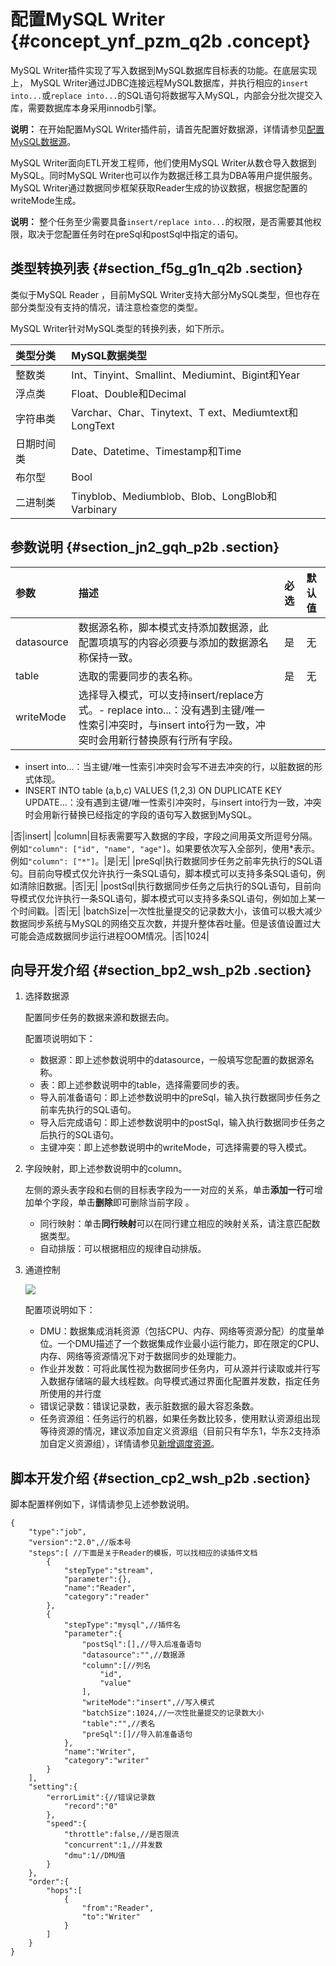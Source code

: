 # 配置MySQL Writer {#concept_ynf_pzm_q2b .concept}

MySQL Writer插件实现了写入数据到MySQL数据库目标表的功能。在底层实现上， MySQL Writer通过JDBC连接远程MySQL数据库，并执行相应的`insert into...`或`replace into...`的SQL语句将数据写入MySQL，内部会分批次提交入库，需要数据库本身采用innodb引擎。

**说明：** 在开始配置MySQL Writer插件前，请首先配置好数据源，详情请参见[配置MySQL数据源](intl.zh-CN/使用指南/数据集成/数据源配置/配置MySQL数据源.md#)。

MySQL Writer面向ETL开发工程师，他们使用MySQL Writer从数仓导入数据到MySQL。同时MySQL Writer也可以作为数据迁移工具为DBA等用户提供服务。MySQL Writer通过数据同步框架获取Reader生成的协议数据，根据您配置的writeMode生成。

**说明：** 整个任务至少需要具备`insert/replace into...`的权限，是否需要其他权限，取决于您配置任务时在preSql和postSql中指定的语句。

## 类型转换列表 {#section_f5g_g1n_q2b .section}

类似于MySQL Reader ，目前MySQL Writer支持大部分MySQL类型，但也存在部分类型没有支持的情况，请注意检查您的类型。

MySQL Writer针对MySQL类型的转换列表，如下所示。

|类型分类|MySQL数据类型|
|:---|:--------|
|整数类|Int、Tinyint、Smallint、Mediumint、Bigint和Year|
|浮点类|Float、Double和Decimal|
|字符串类|Varchar、Char、Tinytext、T ext、Mediumtext和LongText|
|日期时间类|Date、Datetime、Timestamp和Time|
|布尔型|Bool|
|二进制类|Tinyblob、Mediumblob、Blob、LongBlob和Varbinary|

## 参数说明 {#section_jn2_gqh_p2b .section}

|参数|描述|必选|默认值|
|:-|:-|:-|:--|
|datasource|数据源名称，脚本模式支持添加数据源，此配置项填写的内容必须要与添加的数据源名称保持一致。|是|无|
|table|选取的需要同步的表名称。|是|无|
|writeMode|选择导入模式，可以支持insert/replace方式。-   replace into...：没有遇到主键/唯一性索引冲突时，与insert into行为一致，冲突时会用新行替换原有行所有字段。
-   insert into…：当主键/唯一性索引冲突时会写不进去冲突的行，以脏数据的形式体现。
-   INSERT INTO table \(a,b,c\) VALUES \(1,2,3\) ON DUPLICATE KEY UPDATE…：没有遇到主键/唯一性索引冲突时，与insert into行为一致，冲突时会用新行替换已经指定的字段的语句写入数据到MySQL。

|否|insert|
|column|目标表需要写入数据的字段，字段之间用英文所逗号分隔。例如`"column": ["id", "name", "age"]`。如果要依次写入全部列，使用\*表示。 例如`"column": ["*"]`。|是|无|
|preSql|执行数据同步任务之前率先执行的SQL语句。目前向导模式仅允许执行一条SQL语句，脚本模式可以支持多条SQL语句，例如清除旧数据。|否|无|
|postSql|执行数据同步任务之后执行的SQL语句，目前向导模式仅允许执行一条SQL语句，脚本模式可以支持多条SQL语句，例如加上某一个时间戳。|否|无|
|batchSize|一次性批量提交的记录数大小，该值可以极大减少数据同步系统与MySQL的网络交互次数，并提升整体吞吐量。但是该值设置过大可能会造成数据同步运行进程OOM情况。|否|1024|

## 向导开发介绍 {#section_bp2_wsh_p2b .section}

1.  选择数据源

    配置同步任务的数据来源和数据去向。

    配置项说明如下：

    -   数据源：即上述参数说明中的datasource，一般填写您配置的数据源名称。
    -   表：即上述参数说明中的table，选择需要同步的表。
    -   导入前准备语句：即上述参数说明中的preSql，输入执行数据同步任务之前率先执行的SQL语句。
    -   导入后完成语句：即上述参数说明中的postSql，输入执行数据同步任务之后执行的SQL语句。
    -   主键冲突：即上述参数说明中的writeMode，可选择需要的导入模式。
2.  字段映射，即上述参数说明中的column。

    左侧的源头表字段和右侧的目标表字段为一一对应的关系，单击**添加一行**可增加单个字段，单击**删除**即可删除当前字段 。

    -   同行映射：单击**同行映射**可以在同行建立相应的映射关系，请注意匹配数据类型。
    -   自动排版：可以根据相应的规律自动排版。
3.  通道控制

    ![](http://static-aliyun-doc.oss-cn-hangzhou.aliyuncs.com/assets/img/16221/15367226447675_zh-CN.png)

    配置项说明如下：

    -   DMU：数据集成消耗资源（包括CPU、内存、网络等资源分配）的度量单位。一个DMU描述了一个数据集成作业最小运行能力，即在限定的CPU、内存、网络等资源情况下对于数据同步的处理能力。
    -   作业并发数：可将此属性视为数据同步任务内，可从源并行读取或并行写入数据存储端的最大线程数。向导模式通过界面化配置并发数，指定任务所使用的并行度
    -   错误记录数：错误记录数，表示脏数据的最大容忍条数。
    -   任务资源组：任务运行的机器，如果任务数比较多，使用默认资源组出现等待资源的情况，建议添加自定义资源组（目前只有华东1，华东2支持添加自定义资源组），详情请参见[新增调度资源](intl.zh-CN/使用指南/数据集成/常见配置/新增调度资源.md#)。

## 脚本开发介绍 {#section_cp2_wsh_p2b .section}

脚本配置样例如下，详情请参见上述参数说明。

```
{
    "type":"job",
    "version":"2.0",//版本号
    "steps":[ //下面是关于Reader的模板，可以找相应的读插件文档
        {
            "stepType":"stream",
            "parameter":{},
            "name":"Reader",
            "category":"reader"
        },
        {
            "stepType":"mysql",//插件名
            "parameter":{
                "postSql":[],//导入后准备语句
                "datasource":"",//数据源
                "column":[//列名
                    "id",
                    "value"
                ],
                "writeMode":"insert",//写入模式
                "batchSize":1024,//一次性批量提交的记录数大小
                "table":"",//表名
                "preSql":[]//导入前准备语句
            },
            "name":"Writer",
            "category":"writer"
        }
    ],
    "setting":{
        "errorLimit":{//错误记录数
            "record":"0"
        },
        "speed":{
            "throttle":false,//是否限流
            "concurrent":1,//并发数
            "dmu":1//DMU值
        }
    },
    "order":{
        "hops":[
            {
                "from":"Reader",
                "to":"Writer"
            }
        ]
    }
}
```

